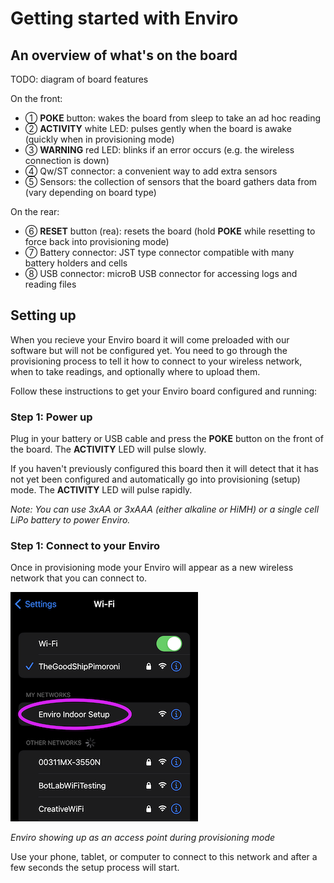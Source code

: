 # Getting started with Enviro


## An overview of what's on the board

TODO: diagram of board features

On the front:

- ① **POKE** button: wakes the board from sleep to take an ad hoc reading
- ② **ACTIVITY** white LED: pulses gently when the board is awake (quickly when in provisioning mode)
- ③ **WARNING** red LED: blinks if an error occurs (e.g. the wireless connection is down)
- ④ Qw/ST connector: a convenient way to add extra sensors
- ⑤ Sensors: the collection of sensors that the board gathers data from (vary depending on board type)

On the rear:

- ⑥ **RESET** button (rea): resets the board (hold **POKE** while resetting to force back into provisioning mode)
- ⑦ Battery connector: JST type connector compatible with many battery holders and cells
- ⑧ USB connector: microB USB connector for accessing logs and reading files

## Setting up

When you recieve your Enviro board it will come preloaded with our software but will not be configured yet. You need to go through the provisioning process to tell it how to connect to your wireless network, when to take readings, and optionally where to upload them.

Follow these instructions to get your Enviro board configured and running:

### Step 1: Power up

Plug in your battery or USB cable and press the **POKE** button on the front of the board. The **ACTIVITY** LED will pulse slowly.

If you haven't previously configured this board then it will detect that it has not yet been configured and automatically go into provisioning (setup) mode. The **ACTIVITY** LED will  pulse rapidly.

*Note: You can use 3xAA or 3xAAA (either alkaline or HiMH) or a single cell LiPo battery to power Enviro.*

### Step 1: Connect to your Enviro

Once in provisioning mode your Enviro will appear as a new wireless network that you can connect to.

<img src="images/access-point-network.png">

*Enviro showing up as an access point during provisioning mode*

Use your phone, tablet, or computer to connect to this network and after a few seconds the setup process will start.

